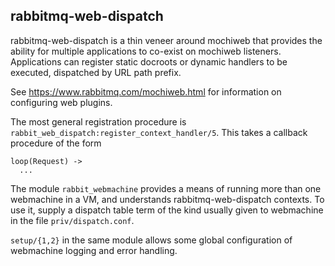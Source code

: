rabbitmq-web-dispatch
---------------------

rabbitmq-web-dispatch is a thin veneer around mochiweb that provides the
ability for multiple applications to co-exist on mochiweb
listeners. Applications can register static docroots or dynamic
handlers to be executed, dispatched by URL path prefix.

See https://www.rabbitmq.com/mochiweb.html for information on
configuring web plugins.

The most general registration procedure is
`rabbit_web_dispatch:register_context_handler/5`. This takes a callback
procedure of the form

    loop(Request) ->
      ...

The module `rabbit_webmachine` provides a means of running more than
one webmachine in a VM, and understands rabbitmq-web-dispatch contexts. To
use it, supply a dispatch table term of the kind usually given to
webmachine in the file `priv/dispatch.conf`.

`setup/{1,2}` in the same module allows some global configuration of
webmachine logging and error handling.
